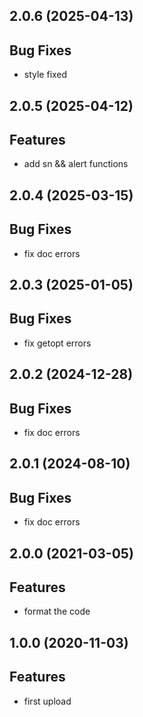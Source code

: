 ## 2.0.6 (2025-04-13)

## Bug Fixes

- style fixed

## 2.0.5 (2025-04-12)

## Features

- add sn && alert functions

## 2.0.4 (2025-03-15)

## Bug Fixes

- fix doc errors

## 2.0.3 (2025-01-05)

## Bug Fixes

- fix getopt errors

## 2.0.2 (2024-12-28)

## Bug Fixes

- fix doc errors

## 2.0.1 (2024-08-10)

## Bug Fixes

- fix doc errors

## 2.0.0 (2021-03-05)

## Features

- format the code

## 1.0.0 (2020-11-03)

## Features

- first upload
